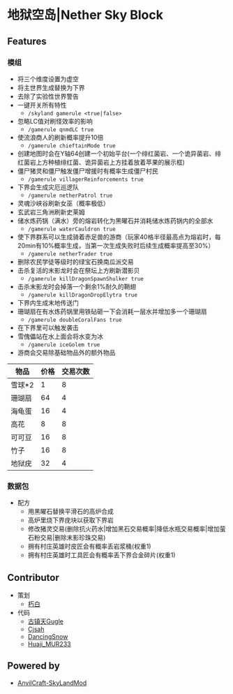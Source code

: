 # 地狱空岛|Nether Sky Block
## Features
### 模组
  - 将三个维度设置为虚空
  - 将主世界生成替换为下界
  - 去除了实验性世界警告
  - 一键开关所有特性
    - `/skyland gamerule <true|false>`
  - 忽略LC值对刷怪效率的影响
    - `/gamerule qnmdLC true`
  - 使流浪商人的刷新概率提升10倍
    - `/gamerule chieftainMode true`
  - 创建地图时会在Y轴64创建一个初始平台(一个绯红菌岩、一个诡异菌岩、绯红菌岩上方种植绯红菌、诡异菌岩上方挂着放着苹果的展示框)
  - 僵尸猪灵和僵尸触发僵尸增援时有概率生成僵尸村民 
    - `/gamerule villagerReinforcements true`
  - 下界会生成灾厄巡逻队 
    - `/gamerule netherPatrol true`
  - 灵魂沙峡谷刷新女巫（概率极低）
  - 玄武岩三角洲刷新史莱姆
  - 储水炼药锅（满水）旁的熔岩转化为黑曜石并消耗储水炼药锅内的全部水
    - `/gamerule waterCauldron true`
  - 使下界群系可以生成骑着赤足兽的游商（玩家40格半径最高点为熔岩时，每20min有10%概率生成，当第一次生成失败时后续生成概率提高至30%）
    - `/gamerule netherTrader true`
  - 删除农民学徒等级时的绿宝石换南瓜派交易
  - 击杀复活的末影龙时会在祭坛上方刷新潜影贝
    - `/gamerule killDragonSpawnShulker true`
  - 击杀末影龙时会掉落一个剩余1%耐久的鞘翅
    - `/gamerule killDragonDropElytra true`
  - 下界内生成末地传送门
  - 珊瑚扇在有水炼药锅里用铁砧砸一下会消耗一层水并增加多一个珊瑚扇
    - `/gamerule doubleCoralFans true`
  - 在下界里可以触发袭击
  - 雪傀儡站在水上面会将水变为冰
    - `/gamerule iceGolem true`
  - 游商会交易除基础物品外的额外物品
  
| **物品** | **价格** | **交易次数** |
|--------|--------|----------|
| 雪球*2   |  1     | 8        |
| 珊瑚扇    | 64     | 4        |
| 海龟蛋    | 16     | 4        |
| 高花     | 8      | 8        |
| 可可豆    | 16     | 8        |
| 竹子     | 16     | 8        |
| 地狱疣    | 32     | 4        |


  
### 数据包
  - 配方
    - 用黑曜石替换平滑石的高炉合成
    - 高炉里烧下界疣块以获取下界岩
    - 修改猪灵交易(删除抗火药水|增加黑石交易概率|降低水瓶交易概率|增加萤石粉交易|删除末影珍珠交易)
    - 拥有村庄英雄时皮匠会有概率丢岩浆桶(权重1)
    - 拥有村庄英雄时工具匠会有概率丢下界合金碎片(权重1)
    

## Contributor
* 策划
  * [朽白](https://space.bilibili.com/178682437)
* 代码
  * [古镇天Gugle](https://space.bilibili.com/19822751)
  * [Cjsah](https://space.bilibili.com/19170004)
  * [DancingSnow](https://space.bilibili.com/302121711)
  * [Huaji_MUR233](https://space.bilibili.com/434118309)

## Powered by
* [AnvilCraft-SkyLandMod](https://github.com/Dubhe-Studio/AnvilCraft-SkyLandMod)
